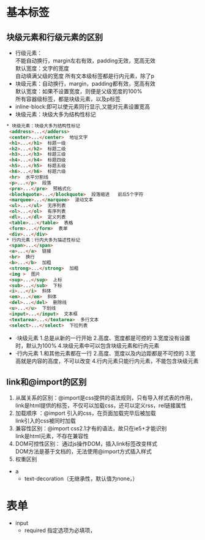 
# 基本标签  
## 块级元素和行级元素的区别
  * 行级元素：  
  不能自动换行，margin左右有效，padding无效，宽高无效  
  默认宽度：文字的宽度  
  自动填满父级的宽度
  所有文本级标签都是行内元素，除了p
  * 块级元素：自动换行，margin，padding都有效，宽高有效  
  默认宽度：如果不设置宽度，则便是父级宽度的100%  
  所有容器级标签，都是块级元素，以及p标签
 * inline-block:即可以使元素同行显示,又能对元素设置宽高
 * 块级元素：块级大多为结构性标记
 ```html
 * 块级元素：块级大多为结构性标记
  <address>...</adderss>   
  <center>...</center>  地址文字
  <h1>...</h1>  标题一级
  <h2>...</h2>  标题二级
  <h3>...</h3>  标题三级
  <h4>...</h4>  标题四级
  <h5>...</h5>  标题五级
  <h6>...</h6>  标题六级
  <hr>  水平分割线
  <p>...</p>  段落
  <pre>...</pre>  预格式化
  <blockquote>...</blockquote>  段落缩进   前后5个字符
  <marquee>...</marquee>  滚动文本
  <ul>...</ul>  无序列表
  <ol>...</ol>  有序列表
  <dl>...</dl>  定义列表
  <table>...</table>  表格
  <form>...</form>  表单
  <div>...</div>
* 行内元素：行内大多为描述性标记
  <span>...</span>
  <a>...</a>  链接
  <br>  换行
  <b>...</b>  加粗
  <strong>...</strong>  加粗
  <img >  图片
  <sup>...</sup>  上标
  <sub>...</sub>  下标
  <i>...</i>  斜体
  <em>...</em>  斜体
  <del>...</del>  删除线
  <u>...</u>  下划线
  <input>...</input>  文本框
  <textarea>...</textarea>  多行文本
  <select>...</select>  下拉列表
```
* ·块级元素
  1.总是从新的一行开始
  2.高度、宽度都是可控的
  3.宽度没有设置时，默认为100%
  4.块级元素中可以包含块级元素和行内元素
* ·行内元素
  1.和其他元素都在一行
  2.高度、宽度以及内边距都是不可控的
  3.宽高就是内容的高度，不可以改变
  4.行内元素只能行内元素，不能包含块级元素
 
## link和@import的区别
1. 从属关系的区别：@import是css提供的语法规则，只有导入样式表的作用，link是html提供的标签，不仅可以加载css，还可以定义rss，rel链接属性
2. 加载顺序 ：@import 引入的css，在页面加载完毕后被加载  
link引入的css被同时加载
3. 兼容性区别：@import css2.1才有的语法，故只在ie5+才能识别  
link是html元素，不存在兼容性
4. DOM可控性区别： 通过js操作DOM，插入link标签改变样式  
DOM方法是基于文档的，无法使用@import方式插入样式
5. 权重区别



* a
    * text-decoration（无继承性，默认值为none，）

# 表单
* input
    * required 指定选项为必填项， 